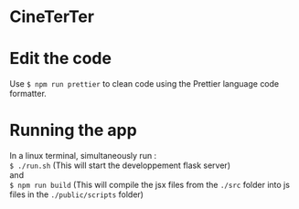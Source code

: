# CineTerTer

# Edit the code

Use `$ npm run prettier` to clean code using the Prettier language code formatter.

# Running the app

In a linux terminal, simultaneously run : \
```$ ./run.sh``` (This will start the developpement flask server) \
and \
 ```$ npm run build``` (This will compile the jsx files from the `./src` folder  into js files in the `./public/scripts` folder)
